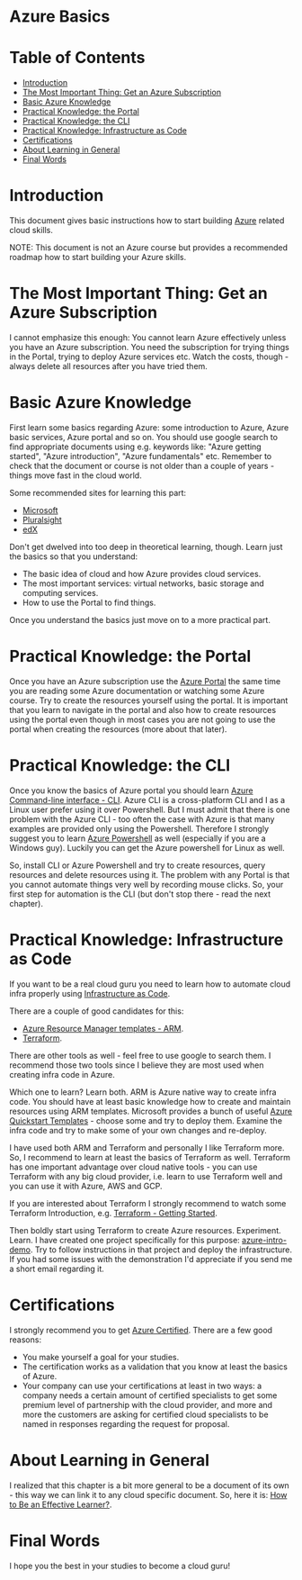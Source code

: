 # Azure Basics  <!-- omit in toc -->


# Table of Contents  <!-- omit in toc -->
- [Introduction](#Introduction)
- [The Most Important Thing: Get an Azure Subscription](#The-Most-Important-Thing-Get-an-Azure-Subscription)
- [Basic Azure Knowledge](#Basic-Azure-Knowledge)
- [Practical Knowledge: the Portal](#Practical-Knowledge-the-Portal)
- [Practical Knowledge: the CLI](#Practical-Knowledge-the-CLI)
- [Practical Knowledge: Infrastructure as Code](#Practical-Knowledge-Infrastructure-as-Code)
- [Certifications](#Certifications)
- [About Learning in General](#About-Learning-in-General)
- [Final Words](#Final-Words)


# Introduction

This document gives basic instructions how to start building [Azure](https://azure.microsoft.com/) related cloud skills.

NOTE: This document is not an Azure course but provides a recommended roadmap how to start building your Azure skills.

# The Most Important Thing: Get an Azure Subscription

I cannot emphasize this enough: You cannot learn Azure effectively unless you have an Azure subscription. You need the subscription for trying things in the Portal, trying to deploy Azure services etc. Watch the costs, though - always delete all resources after you have tried them.


# Basic Azure Knowledge

First learn some basics regarding Azure: some introduction to Azure, Azure basic services, Azure portal and so on. You should use google search to find appropriate documents using e.g. keywords like: "Azure getting started", "Azure introduction", "Azure fundamentals" etc. Remember to check that the document or course is not older than a couple of years - things move fast in the cloud world.
 
Some recommended sites for learning this part:

- [Microsoft](https://docs.microsoft.com/en-us/learn/azure/)
- [Pluralsight](https://www.pluralsight.com)
- [edX](https://www.edx.org/learn/azure)

Don't get dwelved into too deep in theoretical learning, though. Learn just the basics so that you understand:

- The basic idea of cloud and how Azure provides cloud services.
- The most important services: virtual networks, basic storage and computing services.
- How to use the Portal to find things.

Once you understand the basics just move on to a more practical part.

# Practical Knowledge: the Portal

Once you have an Azure subscription use the [Azure Portal](https://portal.azure.com) the same time you are reading some Azure documentation or watching some Azure course. Try to create the resources yourself using the portal. It is important that you learn to navigate in the portal and also how to create resources using the portal even though in most cases you are not going to use the portal when creating the resources (more about that later).

# Practical Knowledge: the CLI

Once you know the basics of Azure portal you should learn [Azure Command-line interface - CLI](https://docs.microsoft.com/en-us/cli/azure/?view=azure-cli-latest). Azure CLI is a cross-platform CLI and I as a Linux user prefer using it over Powershell. But I must admit that there is one problem with the Azure CLI - too often the case with Azure is that many examples are provided only using the Powershell. Therefore I strongly suggest you to learn [Azure Powershell](https://docs.microsoft.com/en-us/powershell/azure/overview?view=azps-1.3.0) as well (especially if you are a Windows guy). Luckily you can get the Azure powershell for Linux as well.

So, install CLI or Azure Powershell and try to create resources, query resources and delete resources using it. The problem with any Portal is that you cannot automate things very well by recording mouse clicks. So, your first step for automation is the CLI (but don't stop there - read the next chapter).


# Practical Knowledge: Infrastructure as Code

If you want to be a real cloud guru you need to learn how to automate cloud infra properly using [Infrastructure as Code](https://en.wikipedia.org/wiki/Infrastructure_as_code).

There are a couple of good candidates for this:

- [Azure Resource Manager templates - ARM](https://docs.microsoft.com/en-us/azure/azure-resource-manager/resource-group-authoring-templates).
- [Terraform](https://www.terraform.io/).

There are other tools as well - feel free to use google to search them. I recommend those two tools since I believe they are most used when creating infra code in Azure.

Which one to learn? Learn both. ARM is Azure native way to create infra code. You should have at least basic knowledge how to create and maintain resources using ARM templates. Microsoft provides a bunch of useful [Azure Quickstart Templates](https://github.com/Azure/azure-quickstart-templates) - choose some and try to deploy them. Examine the infra code and try to make some of your own changes and re-deploy.

I have used both ARM and Terraform and personally I like Terraform more. So, I recommend to learn at least the basics of Terraform as well. Terraform has one important advantage over cloud native tools - you can use Terraform with any big cloud provider, i.e. learn to use Terraform well and you can use it with Azure, AWS and GCP.

If you are interested about Terraform I strongly recommend to watch some Terraform Introduction, e.g. [Terraform - Getting Started](https://www.pluralsight.com/courses/terraform-getting-started).

Then boldly start using Terraform to create Azure resources. Experiment. Learn. I have created one project specifically for this purpose: [azure-intro-demo](https://github.com/tieto-pc/azure-intro-demo). Try to follow instructions in that project and deploy the infrastructure. If you had some issues with the demonstration I'd appreciate if you send me a short email regarding it. 


# Certifications

I strongly recommend you to get [Azure Certified](https://www.microsoft.com/en-us/learning/azure-certification.aspx). There are a few good reasons:

- You make yourself a goal for your studies.
- The certification works as a validation that you know at least the basics of Azure.
- Your company can use your certifications at least in two ways: a company needs a certain amount of certified specialists to get some premium level of partnership with the cloud provider, and more and more the customers are asking for certified cloud specialists to be named in responses regarding the request for proposal.


# About Learning in General

I realized that this chapter is a bit more general to be a document of its own - this way we can link it to any cloud specific document. So, here it is: [How to Be an Effective Learner?](learning-howto.md).


# Final Words

I hope you the best in your studies to become a cloud guru!